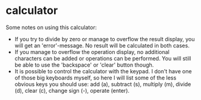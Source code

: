 # calculator

Some notes on using this calculator:

- If you try to divide by zero or manage to overflow the result display, you will get an 'error'-message. No result will be calculated in both cases.
- If you manage to overflow the operation display, no additional characters can be added or operations can be performed. You will still be able to use the 'backspace' or 'clear' button though.
- It is possible to control the calculator with the keypad. I don't have one of those big keyboards myself, so here I will list some of the less obvious keys you should use: add (a), subtract (s), multiply (m), divide (d), clear (c), change sign (-), operate (enter).